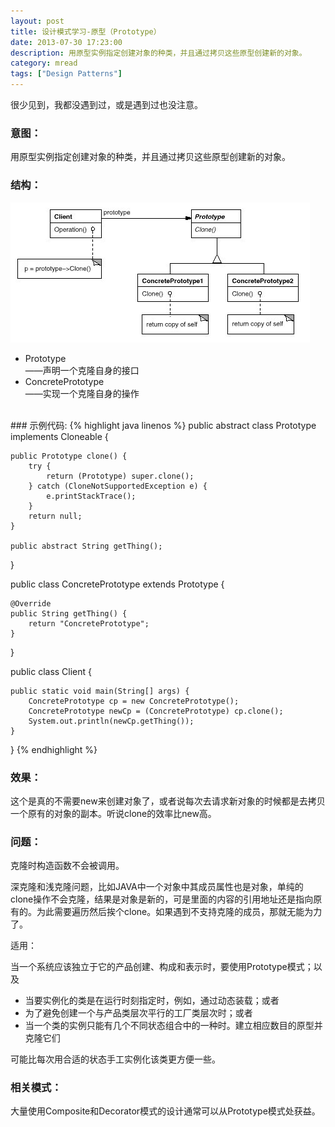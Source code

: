 ```yaml
---
layout: post
title: 设计模式学习-原型（Prototype）
date: 2013-07-30 17:23:00
description: 用原型实例指定创建对象的种类，并且通过拷贝这些原型创建新的对象。
category: mread
tags: ["Design Patterns"]
---
```


很少见到，我都没遇到过，或是遇到过也没注意。

### 意图：

用原型实例指定创建对象的种类，并且通过拷贝这些原型创建新的对象。

### 结构： 
![prototype](/assets/images/post/mread/design-patterns-prototype.jpg)

<ul>
<li>
Prototype<br />
    ——声明一个克隆自身的接口
</li>
<li>
ConcretePrototype<br />
    ——实现一个克隆自身的操作
</li>
</ul>
<br />
### 示例代码:
{% highlight java linenos %}
public abstract class Prototype implements Cloneable {  
  
    public Prototype clone() {  
        try {  
            return (Prototype) super.clone();  
        } catch (CloneNotSupportedException e) {  
            e.printStackTrace();  
        }  
        return null;  
    }  
      
    public abstract String getThing();  
}  
  
public class ConcretePrototype extends Prototype {  
  
    @Override  
    public String getThing() {  
        return "ConcretePrototype";  
    }  
  
}  
  
public class Client {  
  
    public static void main(String[] args) {  
        ConcretePrototype cp = new ConcretePrototype();  
        ConcretePrototype newCp = (ConcretePrototype) cp.clone();  
        System.out.println(newCp.getThing());  
    }  
}
{% endhighlight %}

### 效果：

这个是真的不需要new来创建对象了，或者说每次去请求新对象的时候都是去拷贝一个原有的对象的副本。听说clone的效率比new高。

### 问题：

克隆时构造函数不会被调用。

深克隆和浅克隆问题，比如JAVA中一个对象中其成员属性也是对象，单纯的clone操作不会克隆，结果是对象是新的，可是里面的内容的引用地址还是指向原有的。为此需要遍历然后挨个clone。如果遇到不支持克隆的成员，那就无能为力了。

适用：

当一个系统应该独立于它的产品创建、构成和表示时，要使用Prototype模式；以及
<ul>
<li>当要实例化的类是在运行时刻指定时，例如，通过动态装载；或者</li>
<li>为了避免创建一个与产品类层次平行的工厂类层次时；或者</li>
<li>当一个类的实例只能有几个不同状态组合中的一种时。建立相应数目的原型并克隆它们</li>
</ul>
可能比每次用合适的状态手工实例化该类更方便一些。

### 相关模式：

大量使用Composite和Decorator模式的设计通常可以从Prototype模式处获益。
